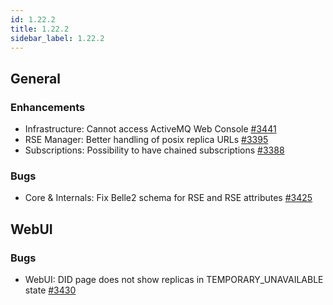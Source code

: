 ```yaml
---
id: 1.22.2
title: 1.22.2
sidebar_label: 1.22.2
---
```



## General

### Enhancements

-   Infrastructure: Cannot access ActiveMQ Web Console
    [\#3441](https://github.com/rucio/rucio/issues/3441)
-   RSE Manager: Better handling of posix replica URLs
    [\#3395](https://github.com/rucio/rucio/issues/3395)
-   Subscriptions: Possibility to have chained subscriptions
    [\#3388](https://github.com/rucio/rucio/issues/3388)

### Bugs

-   Core & Internals: Fix Belle2 schema for RSE and RSE attributes
    [\#3425](https://github.com/rucio/rucio/issues/3425)

## WebUI

### Bugs

-   WebUI: DID page does not show replicas in TEMPORARY_UNAVAILABLE
    state [\#3430](https://github.com/rucio/rucio/issues/3430)
